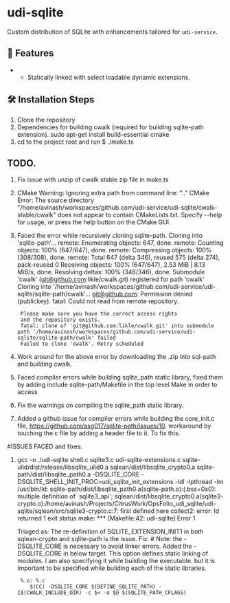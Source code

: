 # udi-sqlite

Custom distribution of SQLite with enhancements tailored for `udi-service`.

## 🚀 Features

- - Statically linked with select loadable dynamic extensions.

## 🛠️ Installation Steps

1. Clone the repository
2. Dependencies for building cwalk (required for building sqlite-path extension).
        sudo apt-get install build-essential cmake
3. cd to the project root and run $ ./make.ts

## TODO.
1. Fix issue with unzip of cwalk stable zip file in make.ts
2. CMake Warning:
        Ignoring extra path from command line:
        ".."
   CMake Error: The source directory "/home/avinash/workspaces/github.com/udi-service/udi-sqlite/cwalk-stable/cwalk" does not appear to contain CMakeLists.txt.
   Specify --help for usage, or press the help button on the CMake GUI.
3. Faced the error while recursively cloning sqlite-path.
        Cloning into 'sqlite-path'...
        remote: Enumerating objects: 647, done.
        remote: Counting objects: 100% (647/647), done.
        remote: Compressing objects: 100% (308/308), done.
        remote: Total 647 (delta 346), reused 575 (delta 274), pack-reused 0
        Receiving objects: 100% (647/647), 2.53 MiB | 8.13 MiB/s, done.
        Resolving deltas: 100% (346/346), done.
        Submodule 'cwalk' (git@github.com:likle/cwalk.git) registered for path 'cwalk'
        Cloning into '/home/avinash/workspaces/github.com/udi-service/udi-sqlite/sqlite-path/cwalk'...
        git@github.com: Permission denied (publickey).
        fatal: Could not read from remote repository.

        Please make sure you have the correct access rights
        and the repository exists.
        fatal: clone of 'git@github.com:likle/cwalk.git' into submodule path '/home/avinash/workspaces/github.com/udi-service/udi-sqlite/sqlite-path/cwalk' failed
        Failed to clone 'cwalk'. Retry scheduled
        
4. Work around for the above error by downloading the .zip into sql-path and building cwalk.
5. Faced compiler errors while building sqlite_path static library, fixed them by adding 
     include sqlite-path/Makefile in the top level Make in order to access 
6. Fix the warnings on compiling the sqlite_path static library.
7. Added a github issue for compiler errors while building the core_init.c file, https://github.com/asg017/sqlite-path/issues/10.
        workaround by touching the c file by adding a header file to it. To fix this.

#ISSUES FACED and fixes.

1. gcc -o ./udi-sqlite shell.c sqlite3.c udi-sqlite-extensions.c sqlite-ulid/dist/release/libsqlite_ulid0.a sqlean/dist/libsqlite_crypto0.a sqlite-path/dist/libsqlite_path0.a -DSQLITE_CORE -DSQLITE_SHELL_INIT_PROC=udi_sqlite_init_extensions -ldl -lpthread -lm
/usr/bin/ld: sqlite-path/dist/libsqlite_path0.a(sqlite-path.o):(.bss+0x0): multiple definition of `sqlite3_api'; sqlean/dist/libsqlite_crypto0.a(sqlite3-crypto.o):/home/avinash/Projects/CitrusWork/OpsFolio_udi_sqlite/udi-sqlite/sqlean/src/sqlite3-crypto.c:7: first defined here
collect2: error: ld returned 1 exit status
make: *** [Makefile:42: udi-sqlite] Error 1

   Triaged as: The re-definition of SQLITE_EXTENSION_INIT1 in both sqlean-crypto and sqlite-path is the issue.
   Fix: # Note: the -DSQLITE_CORE is necessary to avoid linker errors.
        Added the -DSQLITE_CORE in below target. This option defines static linking of modules. I am also specifying it while building the executable.
        but it is important to be specified while building each of the static libraries.

        %.o: %.c
           $(CC) -DSQLITE_CORE $(DEFINE_SQLITE_PATH) -I$(CWALK_INCLUDE_DIR) -c $< -o $@ $(SQLITE_PATH_CFLAGS)

